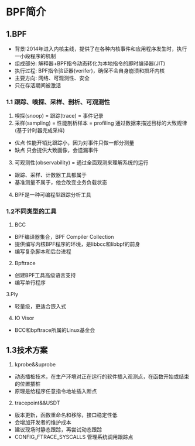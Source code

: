 # BPF简介

## 1.BPF

- 背景:2014年进入内核主线，提供了在各种内核事件和应用程序发生时，执行一小段程序的机制
- 组成部分: 解释器+BPF指令动态转化为本地指令的即时编译器(JIT)
- 执行过程: BPF指令验证器(verifer)，确保不会自身崩溃和损坏内核
- 主要方向: 网络、可观测性、安全
- 只在存活期间被激活

### 1.1 跟踪、嗅探、采样、剖析、可观测性

1. 嗅探(snoop) = 跟踪(trace) = 事件记录
2. 采样(sampling) = 性能剖析样本 = profiling 通过数据来描述目标的大致规律(基于计时器完成采样)

- 优点 性能开销比跟踪小，因为对事件只做一部分测量
- 缺点 只会提供大致画像，会遗漏事件

3. 可观测性(observability) = 通过全面观测来理解系统的运行

- 跟踪、采样、计数器工具都属于
- 基准测量不属于，他会改变业务负载状态

4. BPF是一种可编程型跟踪分析工具

### 1.2不同类型的工具

1. BCC

- BPF编译器集合，BPF Compiler Collection
- 提供编写内核BPF程序的环境，是libbcc和libbpf的前身
- 编写复杂脚本和后台进程

2. Bpftrace

- 创建BPF工具高级语言支持
- 编写单行程序

3.Ply

- 轻量级，更适合嵌入式

4. IO Visor

- BCC和bpftrace所属的Linux基金会

## 1.3技术方案

1. kprobe&&uprobe

- 动态插桩技术，在生产环境对正在运行的软件插入观测点，在函数开始或结束的位置插桩
- 原理是给程序任意指令地址插入断点

2. tracepoint&&USDT

- 版本更新，函数重命名和移除，接口稳定性低
- 会增加开发者的维护成本
- 建议现场时静态跟踪，再尝试动态跟踪
- CONFIG_FTRACE_SYSCALLS 管理系统调用跟踪点